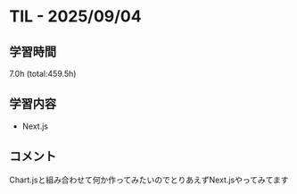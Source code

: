# TIL - 2025/09/04

## 学習時間
7.0h (total:459.5h)

## 学習内容
- Next.js

## コメント
Chart.jsと組み合わせて何か作ってみたいのでとりあえずNext.jsやってみてます
